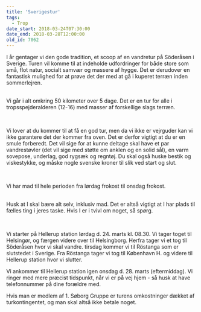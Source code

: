 ```yaml
---
title: 'Sverigestur'
tags:
  - Trop
date_start: 2018-03-24T07:30:00
date_end: 2018-03-28T12:00:00
old_id: 7062
---
```

I år gentager vi den gode tradition, et scoop af en vandretur på Söderåsen i Sverige. Turen vil komme til at indeholde udfordringer for både store som små, flot natur, socialt samvær og massere af hygge. Det er derudover en fantastisk mulighed for at prøve det der med at gå i kuperet terræn inden sommerlejren.

<br />Vi går i alt omkring 50 kilometer over 5 dage. Det er en tur for alle i tropsspejderalderen (12-16) med masser af forskellige slags terræn.

&nbsp;

Vi lover at du kommer til at få en god tur, men da vi ikke er vejrguder kan vi ikke garantere det der kommer fra oven. Det er derfor vigtigt at du er en smule forberedt. Det vil sige for at kunne deltage skal have et par vandrestøvler (det vil sige med støtte om anklen og en solid sål), en varm sovepose, underlag, god rygsæk og regntøj. Du skal også huske bestik og viskestykke, og måske nogle svenske kroner til slik ved start og slut.

&nbsp;

Vi har mad til hele perioden fra lørdag frokost til onsdag frokost.

<br />Husk at I skal bære alt selv, inklusiv mad. Det er altså vigtigt at I har plads til fælles ting i jeres taske. Hvis I er i tvivl om noget, så spørg.

&nbsp;

Vi starter på Hellerup station lørdag d. 24. marts kl. 08.30. Vi tager toget til Helsingør, og færgen videre over til Helsingborg. Herfra tager vi et tog til Söderåsen hvor vi skal vandre. tirsdag kommer vi til Röstanga som er slutstedet i Sverige. Fra Röstanga tager vi tog til København H. og videre til Hellerup station hvor vi slutter.

Vi ankommer til Hellerup station igen onsdag d. 28. marts (eftermiddag). Vi ringer med mere præcist tidspunkt, når vi er på vej hjem - så husk at have telefonnummer på dine forældre med.

Hvis man er medlem af 1. Søborg Gruppe er turens omkostninger dækket af turkontingentet, og man skal altså ikke betale noget.